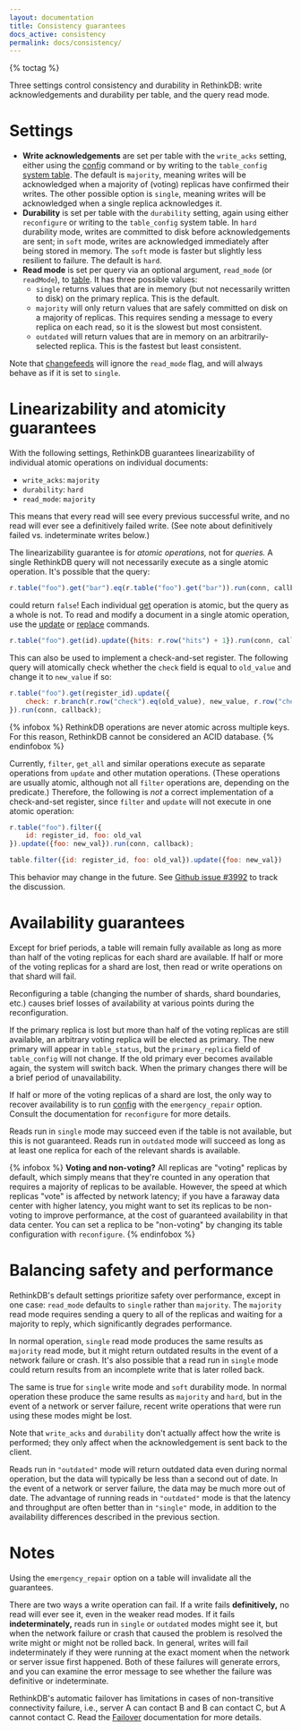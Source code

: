 ```yaml
---
layout: documentation
title: Consistency guarantees
docs_active: consistency
permalink: docs/consistency/
---
```


{% toctag %}

Three settings control consistency and durability in RethinkDB: write acknowledgements and durability per table, and the query read mode.

# Settings

* **Write acknowledgements** are set per table with the `write_acks` setting, either using the [config][co] command or by writing to the `table_config` [system table][st]. The default is `majority`, meaning writes will be acknowledged when a majority of (voting) replicas have confirmed their writes. The other possible option is `single`, meaning writes will be acknowledged when a single replica acknowledges it.
* **Durability** is set per table with the `durability` setting, again using either `reconfigure` or writing to the `table_config` system table.  In `hard` durability mode, writes are committed to disk before acknowledgements are sent; in `soft` mode, writes are acknowledged immediately after being stored in memory. The `soft` mode is faster but slightly less resilient to failure. The default is `hard`.
* **Read mode** is set per query via an optional argument, `read_mode` (or `readMode`), to [table][tb]. It has three possible values:
    * `single` returns values that are in memory (but not necessarily written to disk) on the primary replica. This is the default.
    * `majority` will only return values that are safely committed on disk on a majority of replicas. This requires sending a message to every replica on each read, so it is the slowest but most consistent.
    * `outdated` will return values that are in memory on an arbitrarily-selected replica. This is the fastest but least consistent.

Note that [changefeeds][cf] will ignore the `read_mode` flag, and will always behave as if it is set to `single`.

[co]: /api/javascript/config/
[tb]: /api/javascript/table/
[st]: /docs/system-tables/
[cf]: /docs/changefeeds/

# Linearizability and atomicity guarantees

With the following settings, RethinkDB guarantees linearizability of individual atomic operations on individual documents:

* `write_acks`: `majority`
* `durability`: `hard`
* `read_mode`: `majority`

This means that every read will see every previous successful write, and no read will ever see a definitively failed write. (See note about definitively failed vs. indeterminate writes below.)

The linearizability guarantee is for *atomic operations,* not for *queries.* A single RethinkDB query will not necessarily execute as a single atomic operation. It's possible that the query:

```js
r.table("foo").get("bar").eq(r.table("foo").get("bar")).run(conn, callback);
```

could return `false`! Each individual [get][] operation is atomic, but the query as a whole is not. To read and modify a document in a single atomic operation, use the [update][upd] or [replace][rep] commands.

[get]: /api/javascript/get/
[upd]: /api/javascript/update/
[rep]: /api/javascript/replace/

```js
r.table("foo").get(id).update({hits: r.row("hits") + 1}).run(conn, callback);
```

This can also be used to implement a check-and-set register. The following query will atomically check whether the `check` field is equal to `old_value` and change it to `new_value` if so:

```js
r.table("foo").get(register_id).update({
    check: r.branch(r.row("check").eq(old_value), new_value, r.row("check"))
}).run(conn, callback);
```

{% infobox %}
RethinkDB operations are never atomic across multiple keys. For this reason, RethinkDB cannot be considered an ACID database.
{% endinfobox %}

Currently, `filter`, `get_all` and similar operations execute as separate operations from `update` and other mutation operations. (These operations are usually atomic, although not all `filter` operations are, depending on the predicate.) Therefore, the following is *not* a correct implementation of a check-and-set register, since `filter` and `update` will not execute in one atomic operation:

```js
r.table("foo").filter({
    id: register_id, foo: old_val
}).update({foo: new_val}).run(conn, callback);

table.filter({id: register_id, foo: old_val}).update({foo: new_val})
```

This behavior may change in the future. See [Github issue #3992][gh3992] to track the discussion.

[gh3992]: https://github.com/rethinkdb/rethinkdb/issues/3992 "Make table.filter.update atomic"

# Availability guarantees

Except for brief periods, a table will remain fully available as long as more than half of the voting replicas for each shard are available. If half or more of the voting replicas for a shard are lost, then read or write operations on that shard will fail.

Reconfiguring a table (changing the number of shards, shard boundaries, etc.) causes brief losses of availability at various points during the reconfiguration.

If the primary replica is lost but more than half of the voting replicas are still available, an arbitrary voting replica will be elected as primary. The new primary will appear in `table_status`, but the `primary_replica` field of `table_config` will not change. If the old primary ever becomes available again, the system will switch back. When the primary changes there will be a brief period of unavailability.

If half or more of the voting replicas of a shard are lost, the only way to recover availability is to run [config][co] with the `emergency_repair` option. Consult the documentation for `reconfigure` for more details.

Reads run in `single` mode may succeed even if the table is not available, but this is not guaranteed. Reads run in `outdated` mode will succeed as long as at least one replica for each of the relevant shards is available.

{% infobox %}
**Voting and non-voting?** All replicas are "voting" replicas by default, which simply means that they're counted in any operation that requires a majority of replicas to be available. However, the speed at which replicas "vote" is affected by network latency; if you have a faraway data center with higher latency, you might want to set its replicas to be non-voting to improve performance, at the cost of guaranteed availability in that data center. You can set a replica to be "non-voting" by changing its table configuration with `reconfigure`.
{% endinfobox %}

[fail]: /docs/failover/

# Balancing safety and performance

RethinkDB's default settings prioritize safety over performance, except in one case: `read_mode` defaults to `single` rather than `majority`. The `majority` read mode requires sending a query to all of the replicas and waiting for a majority to reply, which significantly degrades performance.

In normal operation, `single` read mode produces the same results as `majority` read mode, but it might return outdated results in the event of a network failure or crash. It's also possible that a read run in `single` mode could return results from an incomplete write that is later rolled back.

The same is true for `single` write mode and `soft` durability mode. In normal operation these produce the same results as `majority` and `hard`, but in the event of a network or server failure, recent write operations that were run using these modes might be lost.

Note that `write_acks` and `durability` don't actually affect how the write is performed; they only affect when the acknowledgement is sent back to the client.

Reads run in `"outdated"` mode will return outdated data even during normal operation, but the data will typically be less than a second out of date. In the event of a network or server failure, the data may be much more out of date. The advantage of running reads in `"outdated"` mode is that the latency and throughput are often better than in `"single"` mode, in addition to the availability differences described in the previous section.

# Notes

Using the `emergency_repair` option on a table will invalidate all the guarantees.

There are two ways a write operation can fail. If a write fails **definitively,** no read will ever see it, even in the weaker read modes. If it fails **indeterminately,** reads run in `single` or `outdated` modes might see it, but when the network failure or crash that caused the problem is resolved the write might or might not be rolled back. In general, writes will fail indeterminately if they were running at the exact moment when the network or server issue first happened. Both of these failures will generate errors, and you can examine the error message to see whether the failure was definitive or indeterminate.

RethinkDB's automatic failover has limitations in cases of non-transitive connectivity failure, i.e., server A can contact B and B can contact C, but A cannot contact C. Read the [Failover][fail] documentation for more details.
